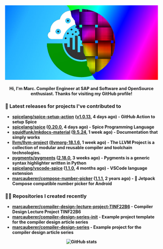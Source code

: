 <p align="center">
	<img src="https://raw.githubusercontent.com/marcauberer/marcauberer/master/images/frontpage-image.jpg">
	<br><br>
	<b>Hi, I'm Marc. Compiler Engineer at SAP and Software and OpenSource enthusiast. Thanks for visiting my GitHub profile!
</p>

### 🚀 Latest releases for projects I've contributed to


- [spicelang/spice-setup-action](https://github.com/spicelang/spice-setup-action) ([v1.0.13](https://github.com/spicelang/spice-setup-action/releases/tag/v1.0.13), 4 days ago) - GitHub Action to setup Spice 
- [spicelang/spice](https://github.com/spicelang/spice) ([0.20.0](https://github.com/spicelang/spice/releases/tag/0.20.0), 4 days ago) - Spice Programming Language
- [squidfunk/mkdocs-material](https://github.com/squidfunk/mkdocs-material) ([9.5.24](https://github.com/squidfunk/mkdocs-material/releases/tag/9.5.24), 1 week ago) - Documentation that simply works
- [llvm/llvm-project](https://github.com/llvm/llvm-project) ([llvmorg-18.1.6](https://github.com/llvm/llvm-project/releases/tag/llvmorg-18.1.6), 1 week ago) - The LLVM Project is a collection of modular and reusable compiler and toolchain technologies.
- [pygments/pygments](https://github.com/pygments/pygments) ([2.18.0](https://github.com/pygments/pygments/releases/tag/2.18.0), 3 weeks ago) - Pygments is a generic syntax highlighter written in Python
- [spicelang/vscode-spice](https://github.com/spicelang/vscode-spice) ([1.1.0](https://github.com/spicelang/vscode-spice/releases/tag/1.1.0), 4 months ago) - VSCode language extension
- [marcauberer/compose-number-picker](https://github.com/marcauberer/compose-number-picker) ([1.1.1](https://github.com/marcauberer/compose-number-picker/releases/tag/1.1.1), 2 years ago) - 🔢 Jetpack Compose compatible number picker for Android

### 👨‍💻 Repositories I created recently
- [marcauberer/compiler-design-lecture-project-TINF22B6](https://github.com/marcauberer/compiler-design-lecture-project-TINF22B6) - Compiler Design Lecture Project TINF22B6
- [marcauberer/compiler-design-series-init](https://github.com/marcauberer/compiler-design-series-init) - Example project template for the compiler design article series
- [marcauberer/compiler-design-series](https://github.com/marcauberer/compiler-design-series) - Example project for the compiler design article series

<p align="center">
	<img src="https://github-readme-stats.vercel.app/api?username=marcauberer&show_icons=true&theme=dark" alt="GitHub stats">
</p>
